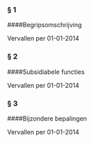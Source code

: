 <meta http-equiv='Content-Type' content='text/html; charset=utf-8' />

### §  1  

####Begripsomschrijving

Vervallen per 01-01-2014 

### §  2  

####Subsidiabele functies

Vervallen per 01-01-2014 

### §  3  

####Bijzondere bepalingen

Vervallen per 01-01-2014 

